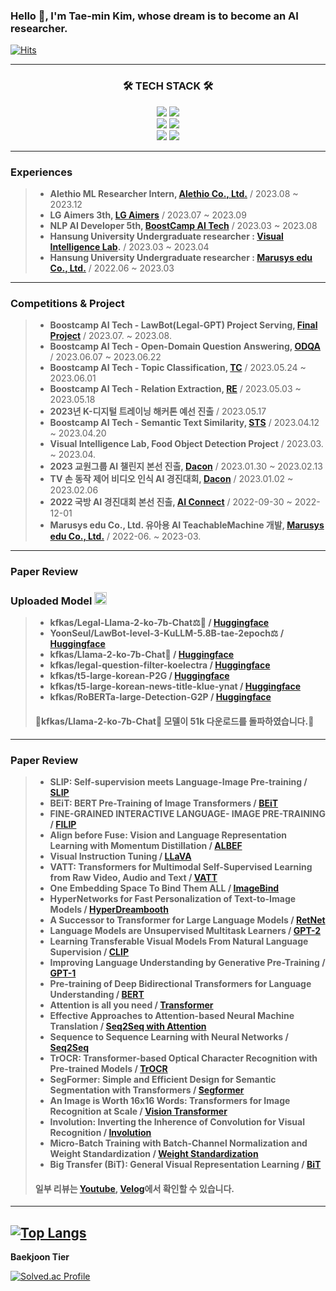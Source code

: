 ### Hello 👋, I'm Tae-min Kim, whose dream is to become an AI researcher. 
[![Hits](https://hits.seeyoufarm.com/api/count/incr/badge.svg?url=https%3A%2F%2Fgithub.com%2Ftaemin6697%2Fhit-counter&count_bg=%23000000&title_bg=%23FFFD54&icon=&icon_color=%23E7E7E7&title=hits&edge_flat=false)](https://hits.seeyoufarm.com)

---

<h3 align="center">🛠 TECH STACK 🛠</h3>
<p align="center">
    <img src="https://img.shields.io/badge/Python-3776AB?style=flat&logo=Python&logoColor=white"/>
    <img src="https://img.shields.io/badge/c-%2300599C.svg?style=flate&logo=c&logoColor=white"/>
    <br/>
    <img src="https://img.shields.io/badge/PyTorch-%23EE4C2C.svg?style=flat&logo=PyTorch&logoColor=white"/>
    <img src="https://img.shields.io/badge/TensorFlow-%23FF6F00.svg?style=flat&logo=TensorFlow&logoColor=white"/>
    <br/>
    <img src="https://img.shields.io/badge/-RaspberryPi-C51A4A?style=falt&logo=Raspberry-Pi"/>
    <img src="https://img.shields.io/badge/-Arduino-00979D?style=flat&logo=Arduino&logoColor=white"/>
    
---

### Experiences
> * __Alethio ML Researcher Intern, [Alethio Co., Ltd.](https://alethio.io/)__ / 2023.08 ~ 2023.12
> * __LG Aimers 3th, [LG Aimers](https://www.lgaimers.ai/)__ / 2023.07 ~ 2023.09
> * __NLP AI Developer 5th, [BoostCamp AI Tech](https://boostcamp.connect.or.kr/)__ / 2023.03 ~ 2023.08
> * __Hansung University Undergraduate researcher : [Visual Intelligence Lab](https://sites.google.com/view/hs-vilab).__ / 2023.03 ~ 2023.04
> * __Hansung University Undergraduate researcher : [Marusys edu Co., Ltd.](http://marusysedu.kr/)__ / 2022.06 ~ 2023.03
---
    
### Competitions & Project
> * __Boostcamp AI Tech - LawBot(Legal-GPT) Project Serving, [Final Project](https://github.com/taemin6697/level3_nlp_finalproject-nlp-08/tree/main)__ / 2023.07. ~ 2023.08.
> * __Boostcamp AI Tech - Open-Domain Question Answering, [ODQA](https://github.com/taemin6697/level2_nlp_mrc-nlp-08)__ / 2023.06.07 ~ 2023.06.22
> * __Boostcamp AI Tech - Topic Classification, [TC](https://velog.io/@tm011899/%EB%84%A4%EC%9D%B4%EB%B2%84-%EB%B6%80%EC%8A%A4%ED%8A%B8%EC%BA%A0%ED%94%84-5%EA%B8%B0-1213%EC%A3%BC%EC%B0%A8-%EC%A3%BC%EA%B0%84-%ED%9A%8C%EA%B3%A0KlUE-TC-%EB%8C%80%ED%9A%8C)__ / 2023.05.24 ~ 2023.06.01
> * __Boostcamp AI Tech - Relation Extraction, [RE](https://github.com/taemin6697/level2_klue-nlp-08)__ / 2023.05.03 ~ 2023.05.18
> * __2023년 K-디지털 트레이닝 해커톤 예선 진출__ / 2023.05.17
> * __Boostcamp AI Tech - Semantic Text Similarity, [STS](https://github.com/taemin6697/Level1_Semantictextsimilarity-Nlp-11)__ / 2023.04.12 ~ 2023.04.20
> * __Visual Intelligence Lab, Food Object Detection Project__ / 2023.03. ~ 2023.04.
> * __2023 교원그룹 AI 챌린지 본선 진출, [Dacon](https://dacon.io/competitions/open/236057/overview/description)__ / 2023.01.30 ~ 2023.02.13
> * __TV 손 동작 제어 비디오 인식 AI 경진대회, [Dacon](https://dacon.io/competitions/official/236050/overview/description)__ / 2023.01.02 ~ 2023.02.06
> * __2022 국방 AI 경진대회 본선 진출, [AI Connect](https://aiconnect.kr/competition/detail/213)__ / 2022-09-30 ~ 2022-12-01
> * __Marusys edu Co., Ltd. 유아용 AI TeachableMachine 개발, [Marusys edu Co., Ltd.](http://marusysedu.kr/)__ / 2022-06. ~ 2023-03.
----
### Paper Review
### Uploaded Model <img src="https://huggingface.co/landing/assets/transformers-docs/huggingface_logo.svg" alt="huggingface" width="20" height="20"/>
> * __kfkas/Legal-Llama-2-ko-7b-Chat⚖️🦙 / [Huggingface](https://huggingface.co/kfkas/Legal-Llama-2-ko-7b-Chat)__
> * __YoonSeul/LawBot-level-3-KuLLM-5.8B-tae-2epoch⚖️ / [Huggingface](https://huggingface.co/YoonSeul/LawBot-level-3-KuLLM-5.8B-tae-2epoch)__
> * __kfkas/Llama-2-ko-7b-Chat🦙 / [Huggingface](https://huggingface.co/kfkas/Llama-2-ko-7b-Chat)__
> * __kfkas/legal-question-filter-koelectra / [Huggingface](https://huggingface.co/kfkas/legal-question-filter-koelectra)__
> * __kfkas/t5-large-korean-P2G / [Huggingface](https://huggingface.co/kfkas/t5-large-korean-P2G)__
> * __kfkas/t5-large-korean-news-title-klue-ynat / [Huggingface](https://huggingface.co/kfkas/t5-large-korean-news-title-klue-ynat)__
> * __kfkas/RoBERTa-large-Detection-G2P / [Huggingface](https://huggingface.co/kfkas/RoBERTa-large-Detection-P2G)__
> #### 🎉kfkas/Llama-2-ko-7b-Chat🦙 모델이 **51k** 다운로드를 돌파하였습니다.🎉
----

### Paper Review
> * __SLIP: Self-supervision meets Language-Image Pre-training / [SLIP](https://velog.io/@tm011899/SLIP-%EB%85%BC%EB%AC%B8-%EB%A6%AC%EB%B7%B0SLIP-Self-supervision-meets-Language-Image-Pre-training)__
> * __BEiT: BERT Pre-Training of Image Transformers / [BEiT](https://velog.io/@tm011899/BEiT-%EB%85%BC%EB%AC%B8-%EB%A6%AC%EB%B7%B0BEiT-BERT-Pre-Training-of-Image-Transformers)__
> * __FINE-GRAINED INTERACTIVE LANGUAGE- IMAGE PRE-TRAINING / [FILIP](https://velog.io/@tm011899/FILIP-%EB%85%BC%EB%AC%B8-%EB%A6%AC%EB%B7%B0FINE-GRAINED-INTERACTIVE-LANGUAGE-IMAGE-PRE-TRAINING)__
> * __Align before Fuse: Vision and Language Representation Learning with Momentum Distillation / [ALBEF](https://velog.io/@tm011899/Align-before-Fuse-%EB%85%BC%EB%AC%B8-%EB%A6%AC%EB%B7%B0Align-before-Fuse-Vision-and-Language-Representation-Learning-with-Momentum-Distillation)__
> * __Visual Instruction Tuning / [LLaVA](https://velog.io/@tm011899/LLaVA-%EB%85%BC%EB%AC%B8-%EB%A6%AC%EB%B7%B0Visual-Instruction-Tuning)__
> * __VATT: Transformers for Multimodal Self-Supervised Learning from Raw Video, Audio and Text / [VATT](https://velog.io/@tm011899/VATT-%EB%85%BC%EB%AC%B8-%EB%A6%AC%EB%B7%B0VATT-Transformers-for-Multimodal-Self-Supervised-Learning-from-Raw-Video-Audio-and-Text-4f8n4dkl)__
> * __One Embedding Space To Bind Them ALL / [ImageBind](https://velog.io/@tm011899/ImageBind-%EB%85%BC%EB%AC%B8-%EB%A6%AC%EB%B7%B0One-Embedding-Space-To-Bind-Them-ALL)__
> * __HyperNetworks for Fast Personalization of Text-to-Image Models / [HyperDreambooth](https://velog.io/@tm011899/HyperDreambooth-%EB%85%BC%EB%AC%B8-%EB%A6%AC%EB%B7%B0HyperDreamBooth-HyperNetworks-for-FastPersonalization-of-Text-to-Image-Models)__
> * __A Successor to Transformer for Large Language Models / [RetNet](https://velog.io/@tm011899/RetNet-%EB%85%BC%EB%AC%B8-%EB%A6%AC%EB%B7%B0A-Successor-to-Transformer-for-Large-Language-Models)__
> * __Language Models are Unsupervised Multitask Learners / [GPT-2](
https://velog.io/@tm011899/GPT-2-%EB%85%BC%EB%AC%B8-%EB%A6%AC%EB%B7%B0Language-Models-are-Unsupervised-Multitask-Learners%EC%9E%91%EC%84%B1-%EC%98%88%EC%A0%95
)__
> * __Learning Transferable Visual Models From Natural Language Supervision / [CLIP](https://velog.io/@tm011899/CLIP-%EB%85%BC%EB%AC%B8%EB%A6%AC%EB%B7%B0)__
> * __Improving Language Understanding by Generative Pre-Training / [GPT-1](https://velog.io/@tm011899/GPT-%EC%96%B8%EC%96%B4-%EB%AA%A8%EB%8D%B8)__
> * __Pre-training of Deep Bidirectional Transformers for Language Understanding / [BERT](https://velog.io/@tm011899/BERT-%EB%85%BC%EB%AC%B8-%EB%A6%AC%EB%B7%B0%EC%93%B0%EB%8A%94%EC%A4%91)__
> * __Attention is all you need / [Transformer](https://velog.io/@tm011899/%EB%84%A4%EC%9D%B4%EB%B2%84-%EB%B6%80%EC%8A%A4%ED%8A%B8%EC%BA%A0%ED%94%84-5%EA%B8%B0-5%EC%A3%BC%EC%B0%A8-Transformer)__
> * __Effective Approaches to Attention-based Neural Machine Translation / [Seq2Seq with Attention](https://github.com/taemin6697/Paper_Review/blob/master/Seq2Seq_with_attention.pdf)__
> * __Sequence to Sequence Learning with Neural Networks / [Seq2Seq](https://github.com/taemin6697/Paper_Review/blob/master/Seq2Seq.pdf)__
> * __TrOCR: Transformer-based Optical Character Recognition with Pre-trained Models / [TrOCR](https://github.com/taemin6697/Paper_Review/blob/master/Trocr.pdf)__
> * __SegFormer: Simple and Efficient Design for Semantic Segmentation with Transformers / [Segformer](https://github.com/taemin6697/Paper_Review/blob/master/SegFormer.pdf)__
> * __An Image is Worth 16x16 Words: Transformers for Image Recognition at Scale / [Vision Transformer](https://www.youtube.com/watch?v=sOY0H_EeH3Q&ab_channel=%ED%83%9C%EB%AF%BC%EA%B9%80)__
> * __Involution: Inverting the Inherence of Convolution for Visual Recognition / [Involution](https://github.com/taemin6697/Paper_Review/blob/master/involution.pdf)__
> * __Micro-Batch Training with Batch-Channel Normalization and Weight Standardization / [Weight Standardization](https://github.com/taemin6697/Paper_Review/blob/master/Weight%20Standardization-re.pdf)__
> * __Big Transfer (BiT): General Visual Representation Learning / [BiT](https://github.com/taemin6697/Paper_Review/blob/master/BiT(AI%20study).pdf)__
> #### 일부 리뷰는 [Youtube](https://www.youtube.com/@user-dt2tf9mm8y/videos), [Velog](https://velog.io/@tm011899)에서 확인할 수 있습니다.
----



﻿﻿[![Top Langs](https://github-readme-stats.vercel.app/api/top-langs/?username=taemin6697&langs_count=10&layout=compact&theme=white)](https://github.com/taemin6697/taemin6697)﻿
﻿
---

<b> Baekjoon Tier </b>

[![Solved.ac Profile](http://mazassumnida.wtf/api/v2/generate_badge?boj=ktmkjj88)](https://solved.ac/ktmkjj88/)
